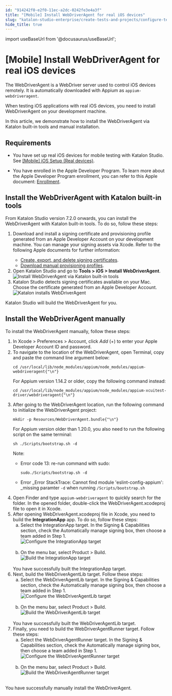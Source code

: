 ```yaml
---
id: "914242f0-e2f0-11ec-a2dc-0242fe3e4a3f"
title: "[Mobile] Install WebDriverAgent for real iOS devices"
slug: "katalon-studio-enterprise/create-tests-and-projects/configure-test-cases/mobile-testing/ios/mobile-install-webdriveragent-for-real-ios-devices"
hide_title: true
---
```

import useBaseUrl from '@docusaurus/useBaseUrl';


# <a id="id" class="anchor_top_offset"/><a id="ariaid-title1" class="anchor_top_offset"/>[Mobile] Install WebDriverAgent for real iOS  devices

<p xmlns="http://www.w3.org/1999/xhtml" className="p">The WebDriverAgent is a WebDriver server used to control   iOS devices remotely. It is automatically downloaded with Appium as   <code className="ph codeph">appium-webdriveragent</code>.</p> 
<p xmlns="http://www.w3.org/1999/xhtml" className="p">When testing iOS applications with  real iOS devices, you need to install WebDriverAgent on your development machine.</p> 
<p xmlns="http://www.w3.org/1999/xhtml" className="p">In this article, we demonstrate how to install the WebDriverAgent via Katalon built-in tools and manual installation.</p> 

## Requirements

<div xmlns="http://www.w3.org/1999/xhtml" className="p"><ul className="ul"><li className="li"><p className="p">You have set up real iOS  devices for mobile testing with <span className="ph">Katalon Studio</span>. See <a className="xref" href="/docs/legacy/katalon-studio-enterprise/create-tests-and-projects/configure-test-cases/mobile-testing/ios/mobile-ios-setup-real-devices">[Mobile] iOS Setup (Real devices)</a>.</p></li><li className="li">You have enrolled in the Apple Developer Program. To learn more about the Apple Developer Program enrollment, you can refer to this Apple document: <a className="xref j-external-link" href="https://developer.apple.com/support/enrollment/" target="_blank">Enrollment</a>.</li></ul></div>

## <a id="task-4776" class="anchor_top_offset"/>Install the WebDriverAgent with Katalon built-in tools

<section xmlns="http://www.w3.org/1999/xhtml" className="section context">From Katalon Studio version 7.2.0 onwards, you can install the WebDriverAgent with Katalon built-in tools. To do so, follow these steps:</section> 
<ol xmlns="http://www.w3.org/1999/xhtml" className="ol steps"><li className="li step stepexpand"><span className="ph cmd">Download and install a signing certificate and provisioning profile generated from an Apple Developer Account on your development machine. You can manage your signing assets via Xcode. Refer to the following Apple documents for further information:</span><div className="itemgroup info"><ul className="ul"><li className="li"><a className="xref j-external-link" href="https://help.apple.com/xcode/mac/current/#/dev154b28f09" target="_blank">Create, export, and delete signing certificates</a>.</li><li className="li"><a className="xref j-external-link" href="https://help.apple.com/xcode/mac/current/#/deva899b4fe5" target="_blank">Download manual provisioning profiles</a>.</li></ul></div></li><li className="li step stepexpand"><span className="ph cmd">Open Katalon Studio and go to <strong className="ph b">Tools &gt; iOS &gt; Install WebDriverAgent</strong>.</span><div className="itemgroup info"><img className="image" width={500} src={useBaseUrl("/9155f200-e2f0-11ec-a2dc-0242fe3e4a3f.png")} alt="Install WebDriverAgent via Katalon built-in tools" /></div></li><li className="li step stepexpand"><span className="ph cmd">Katalon Studio detects signing certificates available on your Mac. Choose the certificate generated from an Apple Developer Account.</span><div className="itemgroup info"><img className="image" width={500} src={useBaseUrl("/915c5aa0-e2f0-11ec-a2dc-0242fe3e4a3f.png")} alt="Katalon installs WebDriverAgent" /></div></li></ol> 
<section xmlns="http://www.w3.org/1999/xhtml" className="section result">Katalon Studio will build the WebDriverAgent for you.</section> 

## <a id="task-2819" class="anchor_top_offset"/>Install the WebDriverAgent manually

<section xmlns="http://www.w3.org/1999/xhtml" className="section context">To install the WebDriverAgent manually, follow these steps:</section> 
<ol xmlns="http://www.w3.org/1999/xhtml" className="ol steps"><li className="li step stepexpand"><span className="ph cmd">In <span className="ph uicontrol">Xcode</span> &gt; <span className="ph uicontrol">Preferences</span> &gt; <span className="ph uicontrol">Account</span>, click <em className="ph i">Add</em> (+) to enter your Apple Developer Account ID and password.</span></li><li className="li step stepexpand"><span className="ph cmd">To navigate to the location of the WebDriverAgent, open       <span className="ph uicontrol">Terminal</span>, copy and paste the command line argument       below:</span><div className="itemgroup info"><pre className="pre codeblock"><code>cd /usr/local/lib/node_modules/appium/node_modules/appium-webdriveragent{"\n"}</code></pre></div><div className="itemgroup info">For Appium version 1.14.2 or older, copy the following command       instead:</div><div className="itemgroup info"><pre className="pre codeblock"><code>cd /usr/local/lib/node_modules/appium/node_modules/appium-xcuitest-driver/webdriveragent{"\n"}</code></pre></div></li><li className="li step stepexpand"><span className="ph cmd">After going to the WebDriverAgent location, run the following       command to initialize the <span className="ph uicontrol">WebDriverAgent</span>       project:</span><div className="itemgroup info"><pre className="pre codeblock"><code>mkdir -p Resources/WebDriverAgent.bundle{"\n"}</code></pre></div><div className="itemgroup info">For Appium version older than 1.20.0, you also need to run the       following script on the same terminal:</div><div className="itemgroup info"><pre className="pre codeblock"><code>sh ./Scripts/bootstrap.sh -d</code></pre></div> <div className="note note note_note"><span className="note__title">Note:</span> <ul className="ul"><li className="li"><div className="p">Error code 13: re-run command with sudo: <pre className="pre codeblock"><code>sudo./Scripts/bootstrap.sh -d</code></pre></div></li><li className="li"><p className="p">Error _Error StackTrace: Cannot find module             'eslint-config-appium': _missing paramter <code className="ph codeph">-d</code> when             running <code className="ph codeph">/Scripts/bootstrap.sh</code></p></li></ul></div></li><li className="li step stepexpand"><span className="ph cmd">Open <span className="ph uicontrol">Finder</span> and type       <code className="ph codeph">appium-webdriveragent</code> to quickly search for the       folder. In the opened folder, double-click the       <span className="ph uicontrol">WebDriverAgent.xcodeproj</span>                file to open it in       Xcode.</span></li><li className="li step stepexpand"><span className="ph cmd">After opening <span className="ph uicontrol">WebDriverAgent.xcodeproj</span> file in       Xcode, you need to build the <strong className="ph b">IntegrationApp</strong> app. To do so, follow these steps:</span><ol type="a" className="ol substeps"><li className="li substep substepexpand"><span className="ph cmd">Select the <span className="ph uicontrol">IntegrationApp</span> target. In the           <span className="ph uicontrol">Signing &amp; Capabilities</span> section, check the           <span className="ph uicontrol">Automatically manage signing</span> box, then choose a team added in Step 1.</span><div className="itemgroup stepxmp"><img className="image" src={useBaseUrl("https://github.com/katalon-studio/docs-images/raw/master/katalon-studio/docs/installing-webdriveragent-for-ios-devices/KS-WEBDRIVERAGENT-Confiugre-IntergrationApp.png")} alt="Configure the IntegrationApp target" /><br /><br /></div></li><li className="li substep substepexpand"><span className="ph cmd">On the menu bar, select <span className="ph uicontrol">Product</span> &gt;           <span className="ph uicontrol">Build</span>.</span><div className="itemgroup stepxmp"><img className="image" src={useBaseUrl("https://github.com/katalon-studio/docs-images/raw/master/katalon-studio/docs/installing-webdriveragent-for-ios-devices/KS-WEBDRIVERAGENT-Build-IntergrationApp.png")} alt="Build the IntegrationApp target" /><br /><br /></div></li></ol><div className="itemgroup stepresult">You have successfully built the <span className="ph uicontrol">IntegrationApp</span> target.</div></li><li className="li step stepexpand"><span className="ph cmd">Next, build the <span className="ph uicontrol">WebDriverAgentLib</span> target. Follow these steps: </span><ol type="a" className="ol substeps"><li className="li substep substepexpand"><span className="ph cmd">Select the <span className="ph uicontrol">WebDriverAgentLib</span> target. In the           <span className="ph uicontrol">Signing &amp; Capabilities</span> section, check the           <span className="ph uicontrol">Automatically manage signing</span> box, then choose a           team added in Step 1.</span><div className="itemgroup stepxmp"><img className="image" src={useBaseUrl("https://github.com/katalon-studio/docs-images/raw/master/katalon-studio/docs/installing-webdriveragent-for-ios-devices/KS-WEBDRIVERAGENT-Confiugre-lib.png")} alt="Configure the WebDriverAgentLib target" /><br /><br /></div></li><li className="li substep substepexpand"><span className="ph cmd">On the menu bar, select <span className="ph uicontrol">Product</span> &gt;           <span className="ph uicontrol">Build</span>.</span><div className="itemgroup stepxmp"><img className="image" src={useBaseUrl("https://github.com/katalon-studio/docs-images/raw/master/katalon-studio/docs/installing-webdriveragent-for-ios-devices/KS-WEBDRIVERAGENT-Build-lib.png")} alt="Build the WebDriverAgentLib target" /><br /><br /></div></li></ol><div className="itemgroup stepresult">You have successfully built the <span className="ph uicontrol">WebDriverAgentLib</span> target.</div></li><li className="li step stepexpand"><span className="ph cmd">Finally, you need to build the <span className="ph uicontrol">WebDriverAgentRunner</span> target. Follow these steps:</span><ol type="a" className="ol substeps"><li className="li substep substepexpand"><span className="ph cmd">Select the <span className="ph uicontrol">WebDriverAgentRunner</span> target. In the           <span className="ph uicontrol">Signing &amp; Capabilities</span> section, check the           <span className="ph uicontrol">Automatically manage signing</span> box, then choose a           team added in Step 1.</span><div className="itemgroup stepxmp"><img className="image" src={useBaseUrl("https://github.com/katalon-studio/docs-images/raw/master/katalon-studio/docs/installing-webdriveragent-for-ios-devices/KS-WEBDRIVERAGENT-Confiugre-Runner.png")} alt="Configure the WebDriverAgentRunner target" /><br /><br /></div></li><li className="li substep substepexpand"><span className="ph cmd">On the menu bar, select <span className="ph uicontrol">Product</span> &gt; <span className="ph uicontrol">Build</span>.</span><div className="itemgroup stepxmp"><img className="image" src={useBaseUrl("https://github.com/katalon-studio/docs-images/raw/master/katalon-studio/docs/installing-webdriveragent-for-ios-devices/KS-WEBDRIVERAGENT-Build-Runner.png")} alt="Build the WebDriverAgentRunner target" /><br /><br /></div></li></ol></li></ol> 
<section xmlns="http://www.w3.org/1999/xhtml" className="section result">You have successfully manually install the WebDriverAgent.</section> 
